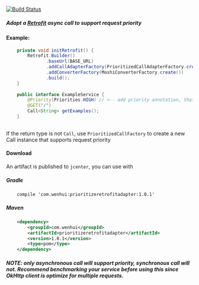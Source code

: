 [![Build Status](https://travis-ci.org/wenhuiyao/PrioritizeRetrofit.svg?branch=master)](https://travis-ci.org/wenhuiyao/PrioritizeRetrofit)

##### Adapt a [Retrofit](http://square.github.io/retrofit/) async call to support request priority

#### Example:

```java
    private void initRetrofit() {
        Retrofit.Builder()
               .baseUrl(BASE_URL)
               .addCallAdapterFactory(PrioritizedCallAdapterFactory.create()) // <-- add calladapter factory
               .addConverterFactory(MoshiConverterFactory.create())
               .build();
    }
  
    public interface ExampleService {
        @Priority(Priorities.HIGH) // <-- add priority annotation, that's it
        @GET("/")
        Call<String> getExamples();
    }
    
```

If the return type is not `Call`, use `PrioritizedCallFactory` to create a new Call instance that 
supports request priority

#### Download

An artifact is published to `jcenter`, you can use with 

##### Gradle

```
    compile 'com.wenhui:prioritizeretrofitadapter:1.0.1'

```

##### Maven

```xml
    <dependency> 
        <groupId>com.wenhui</groupId>
        <artifactId>prioritizeretrofitadapter</artifactId> 
        <version>1.0.1</version> 
        <type>pom</type> 
    </dependency>
```
    


##### *NOTE: only asynchronous call will support priority, synchronous call will not. Recommend benchmarking your service before using this since OkHttp client is optimize for multiple requests.*





